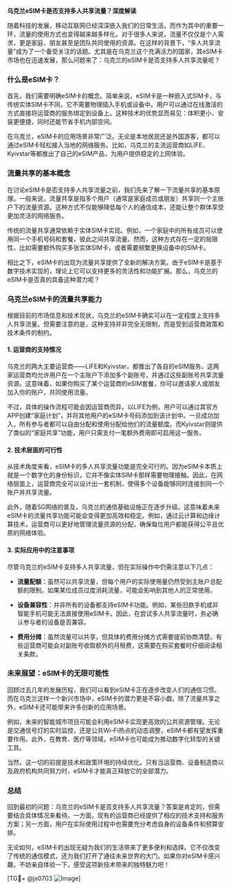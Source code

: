**乌克兰eSIM卡是否支持多人共享流量？深度解读**

随着科技的发展，移动互联网已经深深嵌入我们的日常生活。而作为其中的重要一环，流量的使用方式也变得越来越多样化。对于很多人来说，流量不仅仅是个人需求，更是家庭、朋友甚至是团队共同使用的资源。在这样的背景下，“多人共享流量”成为了一个备受关注的话题。尤其是在乌克兰这个充满活力的国家，其eSIM卡市场也在迅速发展，那么问题来了：乌克兰的eSIM卡是否支持多人共享流量呢？

### 什么是eSIM卡？

首先，我们需要明确eSIM卡的概念。简单来说，eSIM卡是一种嵌入式SIM卡，与传统实体SIM卡不同，它不需要物理插入手机或设备中。用户可以通过在线激活的方式直接将运营商的服务绑定到设备上。这种技术的优势显而易见：体积更小、安装更便捷，同时还能节省手机内部空间。

在乌克兰，eSIM卡的应用场景非常广泛。无论是本地居民还是外国游客，都可以通过eSIM卡轻松接入当地的网络服务。比如，乌克兰的主流运营商如LIFE、Kyivstar等都推出了自己的eSIM产品，为用户提供稳定的上网体验。

### 流量共享的基本概念

在讨论eSIM卡是否支持多人共享流量之前，我们先来了解一下流量共享的基本原理。一般来说，流量共享是指多个用户（通常是家庭成员或朋友）共享同一个主账户下的流量资源。这种方式不仅能够降低每个人的通信成本，还能让整个群体享受更加灵活的网络服务。

传统的流量共享通常依赖于实体SIM卡实现。例如，一个家庭中的所有成员可以使用同一个手机号码和套餐，彼此之间共享流量。然而，这种方式存在一定的局限性，比如需要额外购买多张实体SIM卡，或者需要频繁更换设备中的SIM卡。

相比之下，eSIM卡的出现为流量共享提供了全新的解决方案。由于eSIM卡是基于数字技术实现的，理论上它可以支持更多的灵活性和功能扩展。那么，乌克兰的eSIM卡是否真的具备这种潜力呢？

### 乌克兰eSIM卡的流量共享能力

根据目前的市场信息和技术现状，乌克兰的eSIM卡确实可以在一定程度上支持多人共享流量。但需要注意的是，这种支持并非完全无限制，而是受到运营商政策和技术条件的制约。

#### 1. **运营商的支持情况**
乌克兰的两大主要运营商——LIFE和Kyivstar，都推出了各自的eSIM服务。这两家运营商均允许用户在一个主账户下添加多个副账号，并通过这些副账号共享流量资源。这意味着，如果你购买了某个运营商的eSIM套餐，你可以邀请家人或朋友加入你的账户，共同使用流量。

不过，具体的操作流程可能会因运营商而异。以LIFE为例，用户可以通过其官方APP创建“家庭计划”，并将其他用户的eSIM卡号码添加到该计划中。一旦成功加入，所有参与者都可以自由分配和使用分配给他们的流量额度。而Kyivstar则提供了类似的“家庭共享”功能，用户只需支付一笔额外费用即可启用这一服务。

#### 2. **技术层面的可行性**
从技术角度来看，eSIM卡的多人共享流量功能是完全可行的。因为eSIM卡本质上就是一个数字化的身份标识，它并不像实体SIM卡那样需要物理接触。因此，在网络层面上，运营商完全可以设计出一套机制，使得多个设备能够同时连接到同一个账户并共享流量。

此外，随着5G网络的普及，乌克兰的通信基础设施正在逐步升级。这意味着未来eSIM卡的流量共享功能可能会变得更加高效和稳定。例如，通过云计算和边缘计算技术，运营商可以更好地管理流量资源的分配，确保每位用户都能获得公平且优质的网络体验。

#### 3. **实际应用中的注意事项**
尽管乌克兰的eSIM卡支持多人共享流量，但在实际操作中仍需注意以下几点：

- **流量配额**：虽然可以共享流量，但每个用户的实际使用量仍然受到主账户总配额的限制。如果某位成员过度消耗流量，可能会影响到其他人的正常使用。
  
- **设备兼容性**：并非所有的设备都支持eSIM卡功能。例如，某些旧款手机或非智能手机可能无法直接使用eSIM卡。因此，在尝试多人共享流量时，务必确认参与者的设备是否兼容。

- **费用分摊**：虽然流量可以共享，但具体的费用分摊方式需要提前协商清楚。有些运营商可能会对副账号收取额外的月租费，这需要在购买套餐时仔细阅读相关条款。

### 未来展望：eSIM卡的无限可能性

回顾过去几年的发展历程，我们可以看到eSIM卡正在逐步改变人们的通信习惯。而在乌克兰这样一个新兴市场中，eSIM卡的潜力更是不容小觑。除了流量共享之外，eSIM卡还可能带来许多创新的应用场景。

例如，未来的智能城市项目可能会利用eSIM卡实现更高效的公共资源管理。无论是交通信号灯的实时监控，还是公共Wi-Fi热点的动态调整，eSIM卡都有望发挥重要作用。此外，在教育、医疗等领域，eSIM卡也可能成为推动数字化转型的关键工具。

当然，这一切的前提是技术和政策环境的持续优化。只有当运营商、设备制造商以及政府机构共同努力时，eSIM卡才能真正释放它的全部潜力。

### 总结

回到最初的问题：乌克兰的eSIM卡是否支持多人共享流量？答案是肯定的，但需要结合具体情况来看待。一方面，现有的运营商已经提供了相应的技术支持和服务方案；另一方面，用户在实际使用过程中也需要充分考虑自身的设备条件和预算安排。

无论如何，eSIM卡的出现无疑为我们的生活带来了更多便利和选择。它不仅改变了传统的通信模式，还为我们打开了通往未来世界的大门。如果你对eSIM卡感兴趣，不妨亲自体验一下，感受这项新技术带来的独特魅力吧！

[TG💪+ @jx0703 ![Image](https://github.com/user-attachments/assets/dbca1d08-cadb-493c-b0ec-ad6f7a83f270)]